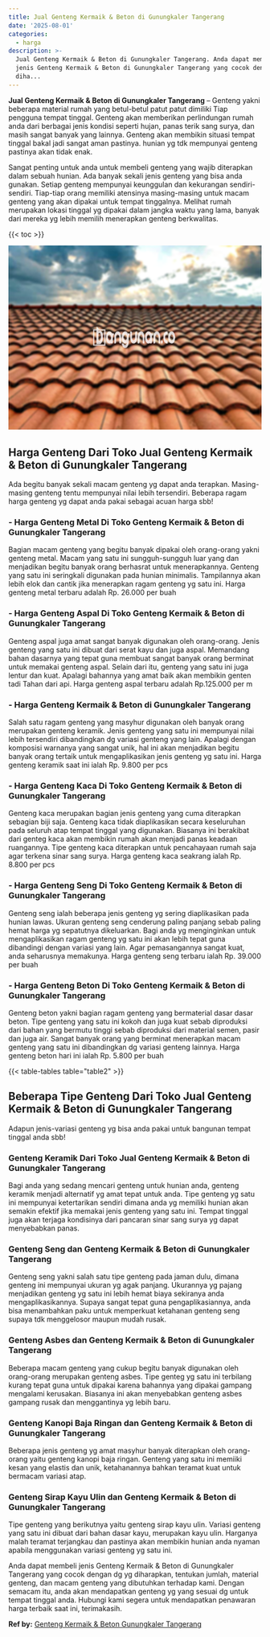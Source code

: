 ```yaml
---
title: Jual Genteng Kermaik & Beton di Gunungkaler Tangerang
date: '2025-08-01'
categories:
  - harga
description: >-
  Jual Genteng Kermaik & Beton di Gunungkaler Tangerang. Anda dapat membeli
  jenis Genteng Kermaik & Beton di Gunungkaler Tangerang yang cocok dengan dg yg
  diha...
---
```


**Jual Genteng Kermaik & Beton di Gunungkaler Tangerang** – Genteng yakni beberapa material rumah yang betul-betul patut patut dimiliki Tiap pengguna tempat tinggal. Genteng akan memberikan perlindungan rumah anda dari berbagai jenis kondisi seperti hujan, panas terik sang surya, dan masih sangat banyak yang lainnya. Genteng akan membikin situasi tempat tinggal bakal jadi sangat aman pastinya. hunian yg tdk mempunyai genteng pastinya akan tidak enak.

Sangat penting untuk anda untuk membeli genteng yang wajib diterapkan dalam sebuah hunian. Ada banyak sekali jenis genteng yang bisa anda gunakan. Setiap genteng mempunyai keunggulan dan kekurangan sendiri-sendiri. Tiap-tiap orang memiliki atensinya masing-masing untuk macam genteng yang akan dipakai untuk tempat tinggalnya. Melihat rumah merupakan lokasi tinggal yg dipakai dalam jangka waktu yang lama, banyak dari mereka yg lebih memilih menerapkan genteng berkwalitas.

{{< toc >}}

![Jual Genteng Kermaik & Beton di Gunungkaler Tangerang](/images/genteng-minimalis-murah32.png)

## Harga Genteng Dari Toko Jual Genteng Kermaik & Beton di Gunungkaler Tangerang

Ada begitu banyak sekali macam genteng yg dapat anda terapkan. Masing-masing genteng tentu mempunyai nilai lebih tersendiri. Beberapa ragam harga genteng yg dapat anda pakai sebagai acuan harga sbb!

### \- Harga Genteng Metal Di Toko Genteng Kermaik & Beton di Gunungkaler Tangerang

Bagian macam genteng yang begitu banyak dipakai oleh orang-orang yakni genteng metal. Macam yang satu ini sungguh-sungguh luar yang dan menjadikan begitu banyak orang berhasrat untuk menerapkannya. Genteng yang satu ini seringkali digunakan pada hunian minimalis. Tampilannya akan lebih elok dan cantik jika menerapkan ragam genteng yg satu ini. Harga genteng metal terbaru adalah Rp. 26.000 per buah

### \- Harga Genteng Aspal Di Toko Genteng Kermaik & Beton di Gunungkaler Tangerang

Genteng aspal juga amat sangat banyak digunakan oleh orang-orang. Jenis genteng yang satu ini dibuat dari serat kayu dan juga aspal. Memandang bahan dasarnya yang tepat guna membuat sangat banyak orang berminat untuk memakai genteng aspal. Selain dari itu, genteng yang satu ini juga lentur dan kuat. Apalagi bahannya yang amat baik akan membikin genten tadi Tahan dari api. Harga genteng aspal terbaru adalah Rp.125.000 per m

### \- Harga Genteng Kermaik & Beton di Gunungkaler Tangerang

Salah satu ragam genteng yang masyhur digunakan oleh banyak orang merupakan genteng keramik. Jenis genteng yang satu ini mempunyai nilai lebih tersendiri dibandingkan dg variasi genteng yang lain. Apalagi dengan komposisi warnanya yang sangat unik, hal ini akan menjadikan begitu banyak orang tertaik untuk mengaplikasikan jenis genteng yg satu ini. Harga genteng keramik saat ini ialah Rp. 9.800 per pcs

### \- Harga Genteng Kaca Di Toko Genteng Kermaik & Beton di Gunungkaler Tangerang

Genteng kaca merupakan bagian jenis genteng yang cuma diterapkan sebagian biji saja. Genteng kaca tidak diaplikasikan secara keseluruhan pada seluruh atap tempat tinggal yang digunakan. Biasanya ini berakibat dari genteg kaca akan membikin rumah akan menjadi panas keadaan ruangannya. Tipe genteng kaca diterapkan untuk pencahayaan rumah saja agar terkena sinar sang surya. Harga genteng kaca seakrang ialah Rp. 8.800 per pcs

### \- Harga Genteng Seng Di Toko Genteng Kermaik & Beton di Gunungkaler Tangerang

Genteng seng ialah beberapa jenis genteng yg sering diaplikasikan pada hunian lawas. Ukuran genteng seng cenderung paling panjang sebab paling hemat harga yg sepatutnya dikeluarkan. Bagi anda yg menginginkan untuk mengaplikasikan ragam genteng yg satu ini akan lebih tepat guna dibandingi dengan variasi yang lain. Agar pemasangannya sangat kuat, anda seharusnya memakunya. Harga genteng seng terbaru ialah Rp. 39.000 per buah

### \- Harga Genteng Beton Di Toko Genteng Kermaik & Beton di Gunungkaler Tangerang

Genteng beton yakni bagian ragam genteng yang bermaterial dasar dasar beton. Tipe genteng yang satu ini kokoh dan juga kuat sebab diproduksi dari bahan yang bermutu tinggi sebab diproduksi dari material semen, pasir dan juga air. Sangat banyak orang yang berminat menerapkan macam genteng yang satu ini dibandingkan dg variasi genteng lainnya. Harga genteng beton hari ini ialah Rp. 5.800 per buah

{{< table-tables table="table2" >}}

## Beberapa Tipe Genteng Dari Toko Jual Genteng Kermaik & Beton di Gunungkaler Tangerang

Adapun jenis-variasi genteng yg bisa anda pakai untuk bangunan tempat tinggal anda sbb!

### Genteng Keramik Dari Toko Jual Genteng Kermaik & Beton di Gunungkaler Tangerang

Bagi anda yang sedang mencari genteng untuk hunian anda, genteng keramik menjadi alternatif yg amat tepat untuk anda. Tipe genteng yg satu ini mempunyai ketertarikan sendiri dimana anda yg memiliki hunian akan semakin efektif jika memakai jenis genteng yang satu ini. Tempat tinggal juga akan terjaga kondisinya dari pancaran sinar sang surya yg dapat menyebabkan panas.

### Genteng Seng dan Genteng Kermaik & Beton di Gunungkaler Tangerang

Genteng seng yakni salah satu tipe genteng pada jaman dulu, dimana genteng ini mempunyai ukuran yg agak panjang. Ukurannya yg pajang menjadikan genteng yg satu ini lebih hemat biaya sekiranya anda mengaplikasikannya. Supaya sangat tepat guna pengaplikasiannya, anda bisa menambahkan paku untuk memperkuat ketahanan genteng seng supaya tdk menggelosor maupun mudah rusak.

### Genteng Asbes dan Genteng Kermaik & Beton di Gunungkaler Tangerang

Beberapa macam genteng yang cukup begitu banyak digunakan oleh orang-orang merupakan genteng asbes. Tipe genteg yg satu ini terbilang kurang tepat guna untuk dipakai karena bahannya yang dipakai gampang mengalami kerusakan. Biasanya ini akan menyebabkan genteng asbes gampang rusak dan menggantinya yg lebih baru.

### Genteng Kanopi Baja Ringan dan Genteng Kermaik & Beton di Gunungkaler Tangerang

Beberapa jenis genteng yg amat masyhur banyak diterapkan oleh orang-orang yaitu genteng kanopi baja ringan. Genteng yang satu ini memiiki kesan yang elastis dan unik, ketahanannya bahkan teramat kuat untuk bermacam variasi atap.

### Genteng Sirap Kayu Ulin dan Genteng Kermaik & Beton di Gunungkaler Tangerang

Tipe genteng yang berikutnya yaitu genteng sirap kayu ulin. Variasi genteng yang satu ini dibuat dari bahan dasar kayu, merupakan kayu ulin. Harganya malah teramat terjangkau dan pastinya akan membikin hunian anda nyaman apabila menggunakan variasi genteng yg satu ini.

Anda dapat membeli jenis Genteng Kermaik & Beton di Gunungkaler Tangerang yang cocok dengan dg yg diharapkan, tentukan jumlah, material genteng, dan macam genteng yang dibutuhkan terhadap kami. Dengan semacam itu, anda akan mendapatkan genteng yg yang sesuai dg untuk tempat tinggal anda. Hubungi kami segera untuk mendapatkan penawaran harga terbaik saat ini, terimakasih.

**Ref by:**  [Genteng Kermaik & Beton  Gunungkaler Tangerang](https://id.wikipedia.org/wiki/Genteng)

